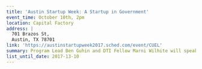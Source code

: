 ```yaml
---
title: 'Austin Startup Week: A Startup in Government'
event_time: October 10th, 2pm
location: Capital Factory
address: |
  701 Brazos St,
  Austin, TX 78701
link: 'https://austinstartupweek2017.sched.com/event/CUEL'
summary: Program Lead Ben Guhin and DTI Fellow Marni Wilhite will speak about the challenges of starting a new design and technology organization within city government and share lessons on leadership, culture, and how to structure your work for the greatest possible impact.
list_until_date: 2017-13-10
---
```

